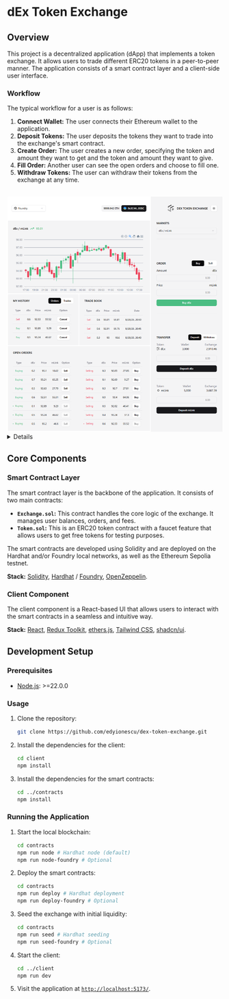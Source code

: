 # dEx Token Exchange

## Overview

This project is a decentralized application (dApp) that implements a token exchange. It allows users to trade different ERC20 tokens in a peer-to-peer manner. The application consists of a smart contract layer and a client-side user interface.

### Workflow

The typical workflow for a user is as follows:

1.  **Connect Wallet:** The user connects their Ethereum wallet to the application.
2.  **Deposit Tokens:** The user deposits the tokens they want to trade into the exchange's smart contract.
3.  **Create Order:** The user creates a new order, specifying the token and amount they want to get and the token and amount they want to give.
4.  **Fill Order:** Another user can see the open orders and choose to fill one.
5.  **Withdraw Tokens:** The user can withdraw their tokens from the exchange at any time.

<br />
<img src="assets/dex_foundy.png" alt="dEx Token Exchange - Foundry"/>

<details>
    <summary>Details</summary>
    <img src="assets/dex_hardhat.png" alt="dEx Token Exchange - Hardhat"/>
    <img src="assets/dex_wallet_tokens.png" alt="dEx Token Exchange - Get Tokens - Daily Limit Reached"/>
</details>

## Core Components

### Smart Contract Layer

The smart contract layer is the backbone of the application. It consists of two main contracts:

- **`Exchange.sol`:** This contract handles the core logic of the exchange. It manages user balances, orders, and fees.
- **`Token.sol`:** This is an ERC20 token contract with a faucet feature that allows users to get free tokens for testing purposes.

The smart contracts are developed using Solidity and are deployed on the Hardhat and/or Foundry local networks, as well as the Ethereum Sepolia testnet.

**Stack:** [Solidity](https://soliditylang.org/), [Hardhat](https://v2.hardhat.org/) / [Foundry](https://getfoundry.sh/), [OpenZeppelin](https://openzeppelin.com/).

### Client Component

The client component is a React-based UI that allows users to interact with the smart contracts in a seamless and intuitive way.

**Stack:** [React](https://react.dev/), [Redux Toolkit](https://redux-toolkit.js.org/), [ethers.js](https://docs.ethers.org/v6/), [Tailwind CSS](https://tailwindcss.com/), [shadcn/ui](https://ui.shadcn.com/).

## Development Setup

### Prerequisites

- [Node.js](https://nodejs.org/): >=22.0.0

### Usage

1.  Clone the repository:

    ```bash
    git clone https://github.com/edyionescu/dex-token-exchange.git
    ```

2.  Install the dependencies for the client:

    ```bash
    cd client
    npm install
    ```

3.  Install the dependencies for the smart contracts:

    ```bash
    cd ../contracts
    npm install
    ```

### Running the Application

1.  Start the local blockchain:

    ```bash
    cd contracts
    npm run node # Hardhat node (default)
    npm run node-foundry # Optional
    ```

2.  Deploy the smart contracts:

    ```bash
    cd contracts
    npm run deploy # Hardhat deployment
    npm run deploy-foundry # Optional
    ```

3.  Seed the exchange with initial liquidity:

    ```bash
    cd contracts
    npm run seed # Hardhat seeding
    npm run seed-foundry # Optional
    ```

4.  Start the client:

    ```bash
    cd ../client
    npm run dev
    ```

5.  Visit the application at [`http://localhost:5173/`](http://localhost:5173/).
